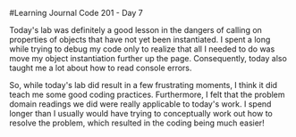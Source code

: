 #Learning Journal Code 201 - Day 7

Today's lab was definitely a good lesson in the dangers of calling on properties of objects that have not yet been instantiated. I spent a long while trying to debug my code only to realize that all I needed to do was move my object instantiation further up the page. Consequently, today also taught me a lot about how to read console errors.

So, while today's lab did result in a few frustrating moments, I think it did teach me some good coding practices. Furthermore, I felt that the problem domain readings we did were really applicable to today's work. I spend longer than I usually would have trying to conceptually work out how to resolve the problem, which resulted in the coding being much easier!
